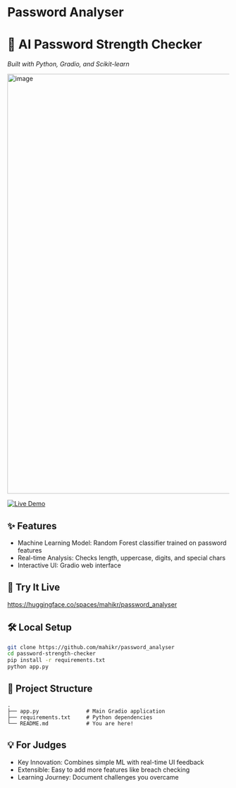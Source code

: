 # Password Analyser
# 🔐 AI Password Strength Checker  
*Built with Python, Gradio, and Scikit-learn* 

<img width="953" alt="image" src="https://github.com/user-attachments/assets/a112eef9-79bf-46a6-bcdf-9d4fac2b7446" />

[![Live Demo](https://img.shields.io/badge/🔗_Live_Demo-FFD21F?style=for-the-badge&logo=huggingface&logoColor=white)](https://huggingface.co/spaces/mahikr/password_analyser)

## ✨ Features  
- Machine Learning Model: Random Forest classifier trained on password features  
- Real-time Analysis: Checks length, uppercase, digits, and special chars  
- Interactive UI: Gradio web interface  


## 🚀 Try It Live  
https://huggingface.co/spaces/mahikr/password_analyser

## 🛠️ Local Setup  
```bash
git clone https://github.com/mahikr/password_analyser
cd password-strength-checker
pip install -r requirements.txt
python app.py
```
## 📂 Project Structure  
```
.
├── app.py               # Main Gradio application
├── requirements.txt     # Python dependencies
└── README.md            # You are here!
```

## 💡 For Judges  
- Key Innovation: Combines simple ML with real-time UI feedback  
- Extensible: Easy to add more features like breach checking  
- Learning Journey: Document challenges you overcame  

